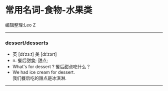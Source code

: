 常用名词-食物-水果类
====================

编辑整理:Leo Z

---

### dessert/desserts

-	英 [dɪˈzɜ:t] 美 [dɪˈzɜrt]
-	n. 餐后甜食; 甜点;
-	What's for dessert ? 餐后甜点吃什么？
-	We had ice cream for dessert.  
	我们餐后吃的甜点是冰淇淋.

---
